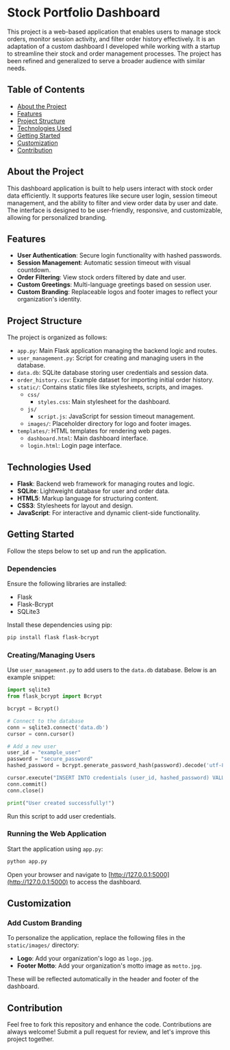 # Stock Portfolio Dashboard

This project is a web-based application that enables users to manage stock orders, monitor session activity, and filter order history effectively. It is an adaptation of a custom dashboard I developed while working with a startup to streamline their stock and order management processes. The project has been refined and generalized to serve a broader audience with similar needs.

## Table of Contents

- [About the Project](#about-the-project)
- [Features](#features)
- [Project Structure](#project-structure)
- [Technologies Used](#technologies-used)
- [Getting Started](#getting-started)
- [Customization](#customization)
- [Contribution](#contribution)

## About the Project

This dashboard application is built to help users interact with stock order data efficiently. It supports features like secure user login, session timeout management, and the ability to filter and view order data by user and date. The interface is designed to be user-friendly, responsive, and customizable, allowing for personalized branding.

## Features

- **User Authentication**: Secure login functionality with hashed passwords.
- **Session Management**: Automatic session timeout with visual countdown.
- **Order Filtering**: View stock orders filtered by date and user.
- **Custom Greetings**: Multi-language greetings based on session user.
- **Custom Branding**: Replaceable logos and footer images to reflect your organization's identity.

## Project Structure

The project is organized as follows:

- `app.py`: Main Flask application managing the backend logic and routes.
- `user_management.py`: Script for creating and managing users in the database.
- `data.db`: SQLite database storing user credentials and session data.
- `order_history.csv`: Example dataset for importing initial order history.
- `static/`: Contains static files like stylesheets, scripts, and images.
  - `css/`
    - `styles.css`: Main stylesheet for the dashboard.
  - `js/`
    - `script.js`: JavaScript for session timeout management.
  - `images/`: Placeholder directory for logo and footer images.
- `templates/`: HTML templates for rendering web pages.
  - `dashboard.html`: Main dashboard interface.
  - `login.html`: Login page interface.

## Technologies Used

- **Flask**: Backend web framework for managing routes and logic.
- **SQLite**: Lightweight database for user and order data.
- **HTML5**: Markup language for structuring content.
- **CSS3**: Stylesheets for layout and design.
- **JavaScript**: For interactive and dynamic client-side functionality.

## Getting Started

Follow the steps below to set up and run the application.

### Dependencies

Ensure the following libraries are installed:

- Flask
- Flask-Bcrypt
- SQLite3

Install these dependencies using pip:

```bash
pip install flask flask-bcrypt
```

### Creating/Managing Users

Use `user_management.py` to add users to the `data.db` database. Below is an example snippet:

```python
import sqlite3
from flask_bcrypt import Bcrypt

bcrypt = Bcrypt()

# Connect to the database
conn = sqlite3.connect('data.db')
cursor = conn.cursor()

# Add a new user
user_id = "example_user"
password = "secure_password"
hashed_password = bcrypt.generate_password_hash(password).decode('utf-8')

cursor.execute("INSERT INTO credentials (user_id, hashed_password) VALUES (?, ?)", (user_id, hashed_password))
conn.commit()
conn.close()

print("User created successfully!")
```

Run this script to add user credentials.

### Running the Web Application

Start the application using `app.py`:

```bash
python app.py
```

Open your browser and navigate to [http://127.0.0.1:5000](http://127.0.0.1:5000) to access the dashboard.

## Customization

### Add Custom Branding

To personalize the application, replace the following files in the `static/images/` directory:

- **Logo**: Add your organization's logo as `logo.jpg`.
- **Footer Motto**: Add your organization's motto image as `motto.jpg`.

These will be reflected automatically in the header and footer of the dashboard.

## Contribution

Feel free to fork this repository and enhance the code. Contributions are always welcome! Submit a pull request for review, and let's improve this project together.
